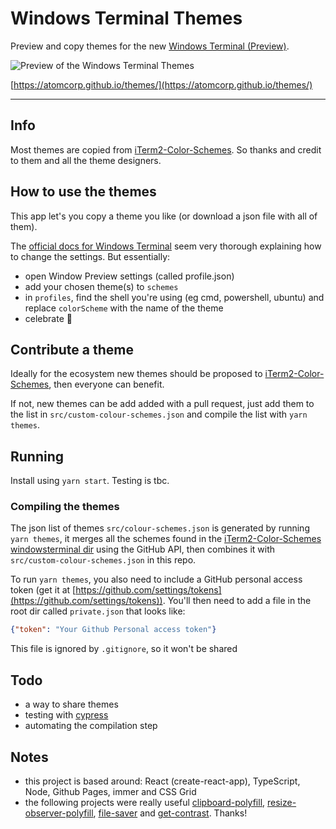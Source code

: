 # Windows Terminal Themes

Preview and copy themes for the new [Windows Terminal (Preview)](https://github.com/microsoft/terminal).

![Preview of the Windows Terminal Themes](https://github.com/atomcorp/themes/master/public/preview.png)

[https://atomcorp.github.io/themes/](https://atomcorp.github.io/themes/)

---

## Info

Most themes are copied from [iTerm2-Color-Schemes](https://github.com/mbadolato/iTerm2-Color-Schemes). So thanks and credit to them and all the theme designers.

## How to use the themes

This app let's you copy a theme you like (or download a json file with all of them). 

The [official docs for Windows Terminal](https://github.com/microsoft/terminal/blob/master/doc/user-docs/UsingJsonSettings.md) seem very thorough explaining how to change the settings. But essentially:
- open Window Preview settings (called profile.json)
- add your chosen theme(s) to `schemes`
- in `profiles`, find the shell you're using (eg cmd, powershell, ubuntu) and replace `colorScheme` with the name of the theme
- celebrate 🥳

## Contribute a theme

Ideally for the ecosystem new themes should be proposed to [iTerm2-Color-Schemes](https://github.com/mbadolato/iTerm2-Color-Schemes), then everyone can benefit. 

If not, new themes can be add added with a pull request, just add them to the list in `src/custom-colour-schemes.json` and compile the list with `yarn themes`.

## Running

Install using `yarn start`. Testing is tbc.

### Compiling the themes 

The json list of themes `src/colour-schemes.json` is generated by running `yarn themes`, it merges all the schemes found in the [iTerm2-Color-Schemes windowsterminal dir](https://github.com/mbadolato/iTerm2-Color-Schemes/tree/master/windowsterminal) using the GitHub API, then combines it with `src/custom-colour-schemes.json` in this repo.

To run `yarn themes`, you also need to include a GitHub personal access token (get it at [https://github.com/settings/tokens](https://github.com/settings/tokens)). You'll then need to add a file in the root dir called `private.json` that looks like: 

```json
{"token": "Your Github Personal access token"}
```

This file is ignored by `.gitignore`, so it won't be shared

## Todo

- a way to share themes
- testing with [cypress](https://www.cypress.io/)
- automating the compilation step

## Notes

- this project is based around: React (create-react-app), TypeScript, Node, Github Pages, immer and CSS Grid
- the following projects were really useful [clipboard-polyfill](https://github.com/lgarron/clipboard-polyfill), [resize-observer-polyfill](https://github.com/que-etc/resize-observer-polyfill), [file-saver](https://github.com/eligrey/FileSaver.js) and [get-contrast](https://github.com/johno/get-contrast). Thanks!
